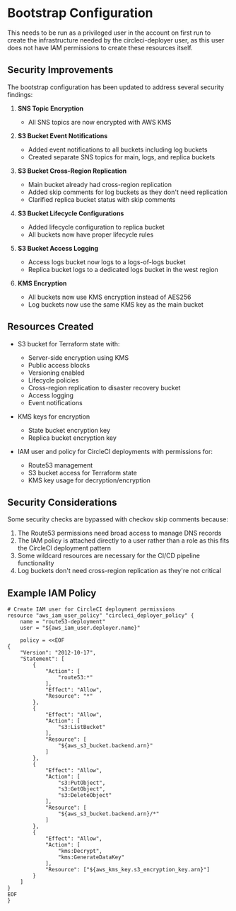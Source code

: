 # Bootstrap Configuration

This needs to be run as a privileged user in the account on first run to create the infrastructure needed by the circleci-deployer user, as this user does not have IAM permissions to create these resources itself.

## Security Improvements

The bootstrap configuration has been updated to address several security findings:

1. **SNS Topic Encryption**
   - All SNS topics are now encrypted with AWS KMS

2. **S3 Bucket Event Notifications**
   - Added event notifications to all buckets including log buckets 
   - Created separate SNS topics for main, logs, and replica buckets

3. **S3 Bucket Cross-Region Replication**
   - Main bucket already had cross-region replication
   - Added skip comments for log buckets as they don't need replication
   - Clarified replica bucket status with skip comments

4. **S3 Bucket Lifecycle Configurations**
   - Added lifecycle configuration to replica bucket
   - All buckets now have proper lifecycle rules

5. **S3 Bucket Access Logging**
   - Access logs bucket now logs to a logs-of-logs bucket
   - Replica bucket logs to a dedicated logs bucket in the west region

6. **KMS Encryption**
   - All buckets now use KMS encryption instead of AES256
   - Log buckets now use the same KMS key as the main bucket

## Resources Created

- S3 bucket for Terraform state with:
  - Server-side encryption using KMS
  - Public access blocks
  - Versioning enabled
  - Lifecycle policies
  - Cross-region replication to disaster recovery bucket
  - Access logging
  - Event notifications

- KMS keys for encryption
  - State bucket encryption key
  - Replica bucket encryption key

- IAM user and policy for CircleCI deployments with permissions for:
  - Route53 management
  - S3 bucket access for Terraform state
  - KMS key usage for decryption/encryption

## Security Considerations

Some security checks are bypassed with checkov skip comments because:

1. The Route53 permissions need broad access to manage DNS records
2. The IAM policy is attached directly to a user rather than a role as this fits the CircleCI deployment pattern
3. Some wildcard resources are necessary for the CI/CD pipeline functionality
4. Log buckets don't need cross-region replication as they're not critical

## Example IAM Policy

```hcl
# Create IAM user for CircleCI deployment permissions
resource "aws_iam_user_policy" "circleci_deployer_policy" {
    name = "route53-deployment"
    user = "${aws_iam_user.deployer.name}"

    policy = <<EOF
{
    "Version": "2012-10-17",
    "Statement": [
        {
            "Action": [
                "route53:*"
            ],
            "Effect": "Allow",
            "Resource": "*"
        },
        {
            "Effect": "Allow",
            "Action": [
                "s3:ListBucket"
            ],
            "Resource": [
                "${aws_s3_bucket.backend.arn}"
            ]
        },
        {
            "Effect": "Allow",
            "Action": [
                "s3:PutObject",
                "s3:GetObject",
                "s3:DeleteObject"
            ],
            "Resource": [
                "${aws_s3_bucket.backend.arn}/*"
            ]
        },
        {
            "Effect": "Allow",
            "Action": [
                "kms:Decrypt",
                "kms:GenerateDataKey"
            ],
            "Resource": ["${aws_kms_key.s3_encryption_key.arn}"]
        }
    ]
}
EOF
}
```
